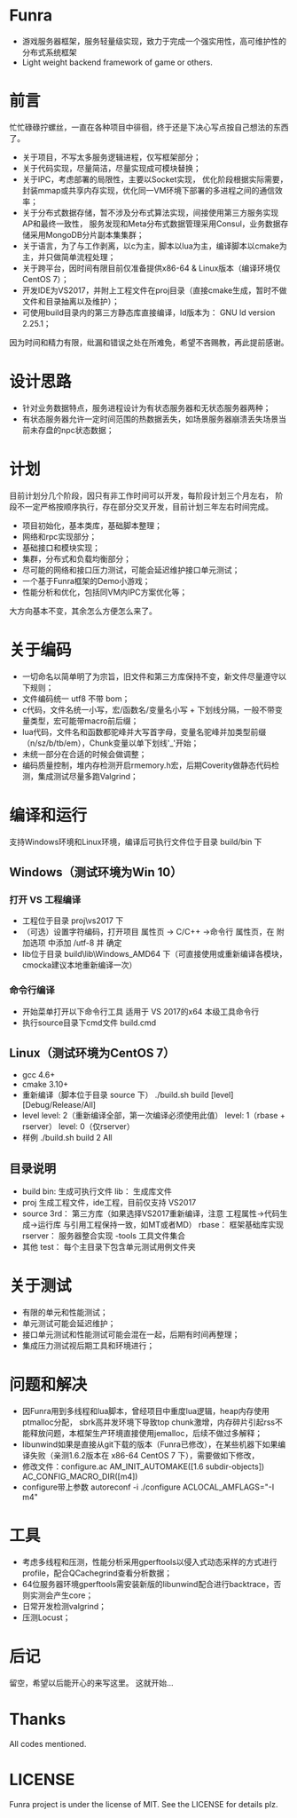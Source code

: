 # Funra
- 游戏服务器框架，服务轻量级实现，致力于完成一个强实用性，高可维护性的分布式系统框架
- Light weight backend framework of game or others.

# 前言
忙忙碌碌拧螺丝，一直在各种项目中徘徊，终于还是下决心写点按自己想法的东西了。
* 关于项目，不写太多服务逻辑进程，仅写框架部分；
* 关于代码实现，尽量简洁，尽量实现成可模块替换；
* 关于IPC，考虑部署的局限性，主要以Socket实现，
优化阶段根据实际需要，封装mmap或共享内存实现，优化同一VM环境下部署的多进程之间的通信效率；
* 关于分布式数据存储，暂不涉及分布式算法实现，间接使用第三方服务实现AP和最终一致性，
服务发现和Meta分布式数据管理采用Consul，业务数据存储采用MongoDB分片副本集集群；
* 关于语言，为了与工作剥离，以c为主，脚本以lua为主，编译脚本以cmake为主，并只做简单流程处理；
* 关于跨平台，因时间有限目前仅准备提供x86-64 & Linux版本（编译环境仅CentOS 7）；
* 开发IDE为VS2017，并附上工程文件在proj目录（直接cmake生成，暂时不做文件和目录抽离以及维护）；
* 可使用build目录内的第三方静态库直接编译，ld版本为： GNU ld version 2.25.1；

因为时间和精力有限，纰漏和错误之处在所难免，希望不吝赐教，再此提前感谢。

# 设计思路
- 针对业务数据特点，服务进程设计为有状态服务器和无状态服务器两种；
- 有状态服务器允许一定时间范围的热数据丢失，如场景服务器崩溃丢失场景当前未存盘的npc状态数据；

# 计划
目前计划分几个阶段，因只有非工作时间可以开发，每阶段计划三个月左右，
阶段不一定严格按顺序执行，存在部分交叉开发，目前计划三年左右时间完成。
* 项目初始化，基本类库，基础脚本整理；
* 网络和rpc实现部分；
* 基础接口和模块实现；
* 集群，分布式和负载均衡部分；
* 尽可能的网络和接口压力测试，可能会延迟维护接口单元测试；
* 一个基于Funra框架的Demo小游戏；
* 性能分析和优化，包括同VM内IPC方案优化等；

大方向基本不变，其余怎么方便怎么来了。

# 关于编码
- 一切命名以简单明了为宗旨，旧文件和第三方库保持不变，新文件尽量遵守以下规则；
- 文件编码统一 utf8 不带 bom；
- c代码，文件名统一小写，宏/函数名/变量名小写 + 下划线分隔，一般不带变量类型，宏可能带macro前后缀；
- lua代码，文件名和函数都驼峰并大写首字母，变量名驼峰并加类型前缀（n/sz/b/tb/em），Chunk变量以单下划线'\_'开始；
- 未统一部分在合适的时候会做调整；
- 编码质量控制，堆内存检测开启rmemory.h宏，后期Coverity做静态代码检测，集成测试尽量多跑Valgrind；

# 编译和运行
支持Windows环境和Linux环境，编译后可执行文件位于目录 build/bin 下
## Windows（测试环境为Win 10）
### 打开 VS 工程编译
- 工程位于目录 proj\vs2017 下
- （可选）设置字符编码，打开项目 属性页 -> C/C++ ->命令行 属性页，在 附加选项 中添加 /utf-8 并 确定
- lib位于目录 build\lib\Windows_AMD64 下（可直接使用或重新编译各模块，cmocka建议本地重新编译一次）

### 命令行编译
- 开始菜单打开以下命令行工具
适用于 VS 2017的x64 本级工具命令行
- 执行source目录下cmd文件
build.cmd

## Linux（测试环境为CentOS 7）
- gcc 4.6+
- cmake 3.10+
- 重新编译（脚本位于目录 source 下）
./build.sh build [level] [Debug/Release/All]
- level
level: 2（重新编译全部，第一次编译必须使用此值）
level: 1（rbase + rserver）
level: 0（仅rserver）
- 样例
./build.sh build 2 All

## 目录说明
- build
bin: 生成可执行文件
lib： 生成库文件
- proj
生成工程文件，ide工程，目前仅支持 VS2017
- source
3rd： 第三方库（如果选择VS2017重新编译，注意 工程属性->代码生成->运行库 与引用工程保持一致，如MT或者MD）
rbase： 框架基础库实现
rserver： 服务器整合实现
-tools
工具文件集合
- 其他
test： 每个主目录下包含单元测试用例文件夹

# 关于测试
- 有限的单元和性能测试；
- 单元测试可能会延迟维护；
- 接口单元测试和性能测试可能会混在一起，后期有时间再整理；
- 集成压力测试视后期工具和环境进行；

# 问题和解决
- 因Funra用到多线程和lua脚本，曾经项目中重度lua逻辑，heap内存使用ptmalloc分配，
sbrk高并发环境下导致top chunk激增，内存碎片引起rss不能释放问题，本框架生产环境直接使用jemalloc，后续不做过多解释；
- libunwind如果是直接从git下载的版本（Funra已修改），在某些机器下如果编译失败（亲测1.6.2版本在 x86-64 CentOS 7 下），需要做如下修改，
 - 修改文件：configure.ac
    AM_INIT_AUTOMAKE([1.6 subdir-objects])
    AC_CONFIG_MACRO_DIR([m4])
 - configure带上参数
    autoreconf -i
    ./configure ACLOCAL_AMFLAGS="-I m4"

# 工具
- 考虑多线程和压测，性能分析采用gperftools以侵入式动态采样的方式进行profile，配合QCachegrind查看分析数据；
- 64位服务器环境gperftools需安装新版的libunwind配合进行backtrace，否则实测会产生core；
- 日常开发检测valgrind；
- 压测Locust；

# 后记
留空，希望以后能开心的来写这里。
这就开始...

# Thanks
All codes mentioned.

# LICENSE
Funra project is under the license of MIT. See the LICENSE for details plz.
